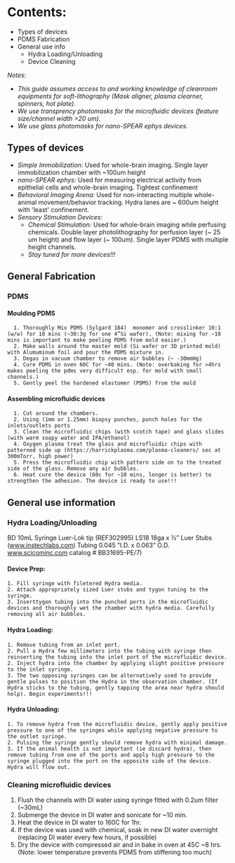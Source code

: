 # Contents:
- Types of devices
- PDMS Fabrication
- General use info
  - Hydra Loading/Unloading
  - Device Cleaning

_Notes:_ 
- _This guide assumes access to and working knowledge of cleanroom equipments for soft-lithography (Mask aligner, plasma clearner, spinners, hot plate)._
- _We use transprency photomasks for the microfluidic devices (feature size/channel width >20 um)._
- _We use glass photomasks for nano-SPEAR ephys devices._



## Types of devices
- *Simple Immobilization:* Used for whole-brain imaging. Single layer immobilization chamber with ~100um height
- *nano-SPEAR ephys:* Used for measuring electrical activity from epithelial cells and whole-brain imaging. Tightest confinement
- *Behavioral Imaging Arena:* Used for non-interacting multiple whole-animal movement/behavior tracking. Hydra lanes are ~ 600um height with 'least' confinement.
- *Sensory Stimulation Devices:*
  - *Chemical Stimulation:* Used for whole-brain imaging while perfusing chemicals. Double layer photolithography for perfusion layer (~ 25 um height) and flow layer (~ 100um). Single layer PDMS with multiple height channels.
  - *Stay tuned for more devices!!!*

## General Fabrication

### PDMS
#### Moulding PDMS
      1. Thoroughly Mix PDMS (Sylgard 184)  monomer and crosslinker 10:1 (w/w) for 10 mins (~30:3g for one 4”Si wafer). (Note: mixing for ~10 mins is important to make peeling PDMS from mold easier.)
      2. Make walls around the master mold (Si wafer or 3D printed mold) with Alumuminum foil and pour the PDMS mixture in.
      3. Degas in vacuum chamber to remove air bubbles (~ -30mmHg)
      4. Cure PDMS in oven 60C for ~40 mins. (Note: overbaking for >4hrs makes peeling the pdms very difficult esp. for mold with small channels.)
      5. Gently peel the hardened elastomer (PDMS) from the mold

#### Assembling microfluidic devices
      1. Cut around the chambers.	
      2. Using (1mm or 1.25mm) biopsy punches, punch holes for the inlets/outlets ports
      3. Clean the microfluidic chips (with scotch tape) and glass slides (with warm soapy water and IPA/ethanol)
      4. Oxygen plasma treat the glass and microfluidic chips with patterned side up (https://harrickplasma.com/plasma-cleaners/ sec at 300mTorr, high power)
      5. Press the microfluidic chip with pattern side on to the treated side of the glass. Remove any air bubbles.
      6. Heat cure the device (60c for ~10 mins, longer is better) to strengthen the adhesion. The device is ready to use!!!


## General use information 
### Hydra Loading/Unloading 

  BD 10mL Syringe Luer-Lok tip (REF302995)
  LS18 18ga x ½” Luer Stubs (www.instechlabs.com)
  Tubing 0.045 ”I.D. x 0.063” O.D. www.scicominc.com catalog # BB31695-PE/7)

#### Device Prep:
  
    1. Fill syringe with filetered Hydra media. 
    2. Attach appropriately sized Luer stubs and tygon tuning to the syringe. 
    3. Inserttygon tubing into the punched ports in the microfluidic devices and thoroughly wet the chamber with hydra media. Carefully removing all air bubbles.
    
#### Hydra Loading:
  
    1. Remove tubing from an inlet port. 
    2. Pull a Hydra few millimeters into the tubing with syringe then reinserting the tubing into the inlet port of the microfluidic device. 
    2. Inject hydra into the chamber by applying slight positive pressure to the inlet syringe. 
    3. The two opposing syringes can be alternatively used to provide gentle pulses to position the Hydra in the observation chamber. (If Hydra sticks to the tubing, gently tapping the area near hydra should help). Begin experiments!!! 
    
#### Hydra Unloading:
   
    1. To remove hydra from the microfluidic device, gently apply positive pressure to one of the syringes while applying negative pressure to the outlet syringe.
    2. Pulsing the syringe gently should remove hydra with minimal damage.
    3. If the animal health is not important (ie discard hydra), then remove tubing from one of the ports and apply high pressure to the syringe plugged into the port on the opposite side of the device. Hydra will flow out.

### Cleaning microfluidic devices
  1. Flush the channels with DI water using syringe fitted with 0.2um filter (~30mL)
  2. Submerge the device in DI water and sonicate for ~10 min.
  3. Heat the device in DI water to 160C for 1hr.
  3. If the device was used with chemical, soak in new DI water overnight (replacing DI water every few hours, if possible)
  4. Dry the device with compressed air and  in bake in oven at 45C ~8 hrs. (Note: lower temperature prevents PDMS from stiffening too much)



